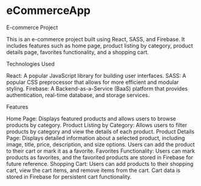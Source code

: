 # eCommerceApp

E-commerce Project


This is an e-commerce project built using React, SASS, and Firebase. It includes features such as home page, product listing by category, product details page, favorites functionality, and a shopping cart.

Technologies Used


React: A popular JavaScript library for building user interfaces.
SASS: A popular CSS preprocessor that allows for more efficient and modular styling.
Firebase: A Backend-as-a-Service (BaaS) platform that provides authentication, real-time database, and storage services.


Features


Home Page: Displays featured products and allows users to browse products by category.
Product Listing by Category: Allows users to filter products by category and view the details of each product.
Product Details Page: Displays detailed information about a selected product, including image, title, price, description, and size options. Users can add the product to their cart or mark it as a favorite.
Favorites Functionality: Users can mark products as favorites, and the favorited products are stored in Firebase for future reference.
Shopping Cart: Users can add products to their shopping cart, view the cart items, and remove items from the cart. Cart data is stored in Firebase for persistent cart functionality.
